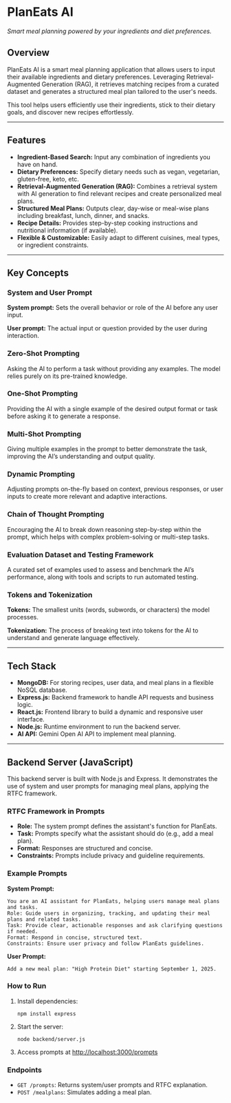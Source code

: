 # PlanEats AI

*Smart meal planning powered by your ingredients and diet preferences.*

## Overview

PlanEats AI is a smart meal planning application that allows users to input their available ingredients and dietary preferences. Leveraging Retrieval-Augmented Generation (RAG), it retrieves matching recipes from a curated dataset and generates a structured meal plan tailored to the user's needs.

This tool helps users efficiently use their ingredients, stick to their dietary goals, and discover new recipes effortlessly.

---

## Features

- **Ingredient-Based Search:** Input any combination of ingredients you have on hand.
- **Dietary Preferences:** Specify dietary needs such as vegan, vegetarian, gluten-free, keto, etc.
- **Retrieval-Augmented Generation (RAG):** Combines a retrieval system with AI generation to find relevant recipes and create personalized meal plans.
- **Structured Meal Plans:** Outputs clear, day-wise or meal-wise plans including breakfast, lunch, dinner, and snacks.
- **Recipe Details:** Provides step-by-step cooking instructions and nutritional information (if available).
- **Flexible & Customizable:** Easily adapt to different cuisines, meal types, or ingredient constraints.

---

## Key Concepts

### System and User Prompt

**System prompt:** Sets the overall behavior or role of the AI before any user input.

**User prompt:** The actual input or question provided by the user during interaction.

### Zero-Shot Prompting

Asking the AI to perform a task without providing any examples. The model relies purely on its pre-trained knowledge.

### One-Shot Prompting

Providing the AI with a single example of the desired output format or task before asking it to generate a response.

### Multi-Shot Prompting

Giving multiple examples in the prompt to better demonstrate the task, improving the AI’s understanding and output quality.

### Dynamic Prompting

Adjusting prompts on-the-fly based on context, previous responses, or user inputs to create more relevant and adaptive interactions.

### Chain of Thought Prompting

Encouraging the AI to break down reasoning step-by-step within the prompt, which helps with complex problem-solving or multi-step tasks.

### Evaluation Dataset and Testing Framework

A curated set of examples used to assess and benchmark the AI’s performance, along with tools and scripts to run automated testing.

### Tokens and Tokenization

**Tokens:** The smallest units (words, subwords, or characters) the model processes.

**Tokenization:** The process of breaking text into tokens for the AI to understand and generate language effectively.

---

## Tech Stack



- **MongoDB:** For storing recipes, user data, and meal plans in a flexible NoSQL database.
- **Express.js:** Backend framework to handle API requests and business logic.
- **React.js:** Frontend library to build a dynamic and responsive user interface.
- **Node.js:** Runtime environment to run the backend server.
- **AI API:** Gemini Open AI API to implement meal planning.

  
---

## Backend Server (JavaScript)

This backend server is built with Node.js and Express. It demonstrates the use of system and user prompts for managing meal plans, applying the RTFC framework.

### RTFC Framework in Prompts
- **Role:** The system prompt defines the assistant's function for PlanEats.
- **Task:** Prompts specify what the assistant should do (e.g., add a meal plan).
- **Format:** Responses are structured and concise.
- **Constraints:** Prompts include privacy and guideline requirements.

### Example Prompts
**System Prompt:**
```
You are an AI assistant for PlanEats, helping users manage meal plans and tasks.
Role: Guide users in organizing, tracking, and updating their meal plans and related tasks.
Task: Provide clear, actionable responses and ask clarifying questions if needed.
Format: Respond in concise, structured text.
Constraints: Ensure user privacy and follow PlanEats guidelines.
```

**User Prompt:**
```
Add a new meal plan: "High Protein Diet" starting September 1, 2025.
```

### How to Run
1. Install dependencies:
	```
	npm install express
	```
2. Start the server:
	```
	node backend/server.js
	```
3. Access prompts at [http://localhost:3000/prompts](http://localhost:3000/prompts)

### Endpoints
- `GET /prompts`: Returns system/user prompts and RTFC explanation.
- `POST /mealplans`: Simulates adding a meal plan.






